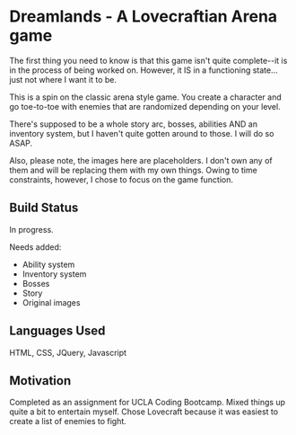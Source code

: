 # Dreamlands - A Lovecraftian Arena game
The first thing you need to know is that this game isn't quite complete--it is in the process of being worked on. However, it IS in a functioning state... just not where I want it to be.

This is a spin on the classic arena style game. You create a character and go toe-to-toe with enemies that are randomized depending on your level.

There's supposed to be a whole story arc, bosses, abilities AND an inventory system, but I haven't quite gotten around to those. I will do so ASAP.

Also, please note, the images here are placeholders. I don't own any of them and will be replacing them with my own things. Owing to time constraints, however, I chose to focus on the game function.

## Build Status
In progress.

Needs added:
- Ability system
- Inventory system
- Bosses
- Story
- Original images

## Languages Used
HTML, CSS, JQuery, Javascript

## Motivation
Completed as an assignment for UCLA Coding Bootcamp. Mixed things up quite a bit to entertain myself. Chose Lovecraft because it was easiest to create a list of enemies to fight.